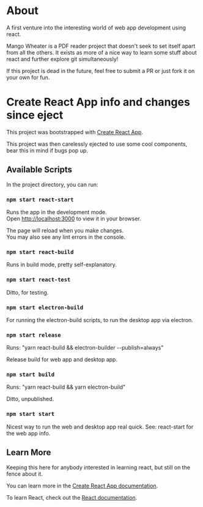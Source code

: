 # About

A first venture into the interesting world of web app development using react.

Mango Wheater is a PDF reader project that doesn't seek to set itself apart from all the others. It exists as more of a nice way to learn some stuff about react and further explore git simultaneously!

If this project is dead in the future, feel free to submit a PR or just fork it on your own for fun.

# Create React App info and changes since eject

This project was bootstrapped with [Create React App](https://github.com/facebook/create-react-app).

This project was then carelessly ejected to use some cool components, bear this in mind if bugs pop up.

## Available Scripts

In the project directory, you can run:

### `npm start react-start`

Runs the app in the development mode.\
Open [http://localhost:3000](http://localhost:3000) to view it in your browser.

The page will reload when you make changes.\
You may also see any lint errors in the console.
### `npm start react-build`

Runs in build mode, pretty self-explanatory.

### `npm start react-test`

Ditto, for testing.

### `npm start electron-build`

For running the electron-build scripts, to run the desktop app via electron.

### `npm start release`
Runs: "yarn react-build && electron-builder --publish=always"

Release build for web app and desktop app.

### `npm start build`
Runs: "yarn react-build && yarn electron-build"

Ditto, unpublished.

### `npm start start`

Nicest way to run the web and desktop app real quick. See: react-start for the web app info.

## Learn More
Keeping this here for anybody interested in learning react, but still on the fence about it.

You can learn more in the [Create React App documentation](https://facebook.github.io/create-react-app/docs/getting-started).

To learn React, check out the [React documentation](https://reactjs.org/).


